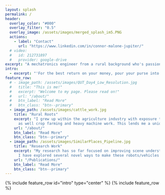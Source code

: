 ```yaml
---
layout: splash
permalink: /
header:
  overlay_color: "#000"
  overlay_filter: "0.5"
  overlay_image: /assets/images/merged_splash_im5.PNG
  actions:
    - label: "Contact"
      url: "https://www.linkedin.com/in/connor-malone-jupiter/"
  # video:
  #   id: 212731897
  #   provider: google-drive
excerpt: "A mechatronics engineer from a rural background who's passionate about robotics, autonomous vehicles, computer vision and the agriculture industry"
intro: 
  - excerpt: "'For the best return on your money, pour your purse into your head.' \n -- Benjamin Franklin"
feature_row:
  # - image_path: /assets/images/QUT_Day4_Low_Resolution.jpg
  #   title: "This is me!"
  #   excerpt: "Welcome to my page. Please read on!"
  #   url: "/about/"
  #   btn_label: "Read More"
  #   btn_class: "btn--primary"
  - image_path: /assets/images/cattle_work.jpg
    title: "Rural Roots"
    excerpt: "I grew up within the agriculture industry with exposure to a range of livestock work from farming to feedlotting (cattle and sheep mostly) 
      as well crop farming and heavy machine work. This lends me a unique perspective on many problems."
    url: "/about/"
    btn_label: "Read More"
    btn_class: "btn--primary"
  - image_path: /assets/images/SimilarPlaces_Pipeline.jpg
    title: "Research Work"
    excerpt: "My research has so far focused on improving scene understanding and place recognition for autonomous platforms in challenging conditions.
      I have explored several novel ways to make these robots/vehicles more robust to difficult environments."
    url: "/Publications/"
    btn_label: "Read More"
    btn_class: "btn--primary"
---
```


{% include feature_row id="intro" type="center" %}
{% include feature_row %}
<!-- {% include video id="1BbtOFAKBqOt0edzPqhqPHe97ioUceE3z/preview" provider="google-drive" %} -->